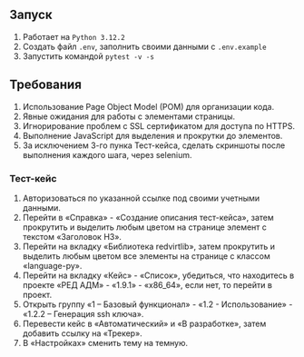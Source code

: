 ## Запуск
1. Работает на ```Python 3.12.2```
2. Создать файл ```.env```, заполнить своими данными с ```.env.example```
3. Запустить командой ```pytest -v -s ```

## Требования
1. Использование Page Object Model (POM) для организации кода.
2. Явные ожидания для работы с элементами страницы.
3. Игнорирование проблем с SSL сертификатом для доступа по HTTPS.
4. Выполнение JavaScript для выделения и прокрутки до элементов.
5. За исключением 3-го пунка Тест-кейса, сделать скриншоты после выполнения каждого шага, через selenium.

### Тест-кейс
1. Авторизоваться по указанной ссылке под своими учетными данными.
2. Перейти в «Справка» - «Создание описания тест-кейса», затем прокрутить и выделить любым цветом на странице элемент с текстом «Заголовок H3».
3. Перейти на вкладку «Библиотека redvirtlib», затем прокрутить и выделить любым цветом все элементы на странице с классом «language-py».
4. Перейти на вкладку «Кейс» - «Список», убедиться, что находитесь в проекте «РЕД АДМ» - «1.9.1» - «x86_64», если нет, то перейти в проект.
5. Открыть группу «1 – Базовый функционал» - «1.2 - Использование» - «1.2.2 – Генерация ssh ключа».
6. Перевести кейс в «Автоматический» и «В разработке», затем добавить ссылку на «Трекер».
7. В «Настройках»  сменить тему на темную.